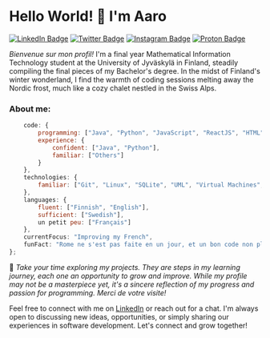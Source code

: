 # Hello World! 👋 I'm Aaro

[![LinkedIn Badge](https://img.shields.io/badge/-LinkedIn-blue?style=flat-square&logo=LinkedIn&logoColor=white&link=https://www.linkedin.com/in/yourusername/)](https://www.linkedin.com/in/AaroKoinsaari/)
[![Twitter Badge](https://img.shields.io/badge/-Twitter-blue?style=flat-square&logo=Twitter&logoColor=white&link=https://twitter.com/aarokoinsaari)](https://twitter.com/aarokoinsaari)
[![Instagram Badge](https://img.shields.io/badge/-Instagram-purple?style=flat-square&logo=Instagram&logoColor=white&link=https://instagram.com/aarokoinsaari)](https://instagram.com/aarokoinsaari)
[![Proton Badge](https://img.shields.io/badge/ProtonMail-8B89CC?style=flat-square&logo=protonmail&logoColor=white&link=mailto:aaro.koinsaari@proton.me)](mailto:aaro.koinsaari@proton.me)

*Bienvenue sur mon profil!* I'm a final year Mathematical Information Technology student at the University of Jyväskylä in Finland, steadily compiling the final pieces of my Bachelor's degree. In the midst of Finland's winter wonderland, I find the warmth of coding sessions melting away the Nordic frost, much like a cozy chalet nestled in the Swiss Alps.

### About me:

```javascript
    code: {
        programming: ["Java", "Python", "JavaScript", "ReactJS", "HTML", "CSS", "C#", "C/C++", "SQL", "Bash"],
        experience: {
            confident: ["Java", "Python"],
            familiar: ["Others"]
        }
    },
    technologies: {
        familiar: ["Git", "Linux", "SQLite", "UML", "Virtual Machines", "Maven", "JUnit Testing"]
    },
    languages: {
        fluent: ["Finnish", "English"],
        sufficient: ["Swedish"],
        un petit peu: ["Français"]
    },
    currentFocus: "Improving my French",
    funFact: "Rome ne s'est pas faite en un jour, et un bon code non plus."
};


```

🌱 *Take your time exploring my projects. They are steps in my learning journey, each one an opportunity to grow and improve. While my profile may not be a masterpiece yet, it's a sincere reflection of my progress and passion for programming. Merci de votre visite!*

Feel free to connect with me on [LinkedIn](https://www.linkedin.com/in/AaroKoinsaari/) or reach out for a chat. I'm always open to discussing new ideas, opportunities, or simply sharing our experiences in software development. Let's connect and grow together!

